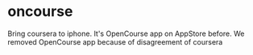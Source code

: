 oncourse
========

Bring coursera to iphone. It's OpenCourse app on AppStore before. We removed OpenCourse app because of disagreement of coursera
